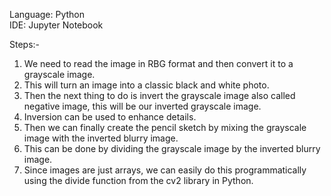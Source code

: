 Language: Python  
IDE: Jupyter Notebook  

Steps:-  
1. We need to read the image in RBG format and then convert it to a grayscale image.  
2. This will turn an image into a classic black and white photo.  
3. Then the next thing to do is invert the grayscale image also called negative image, this will be our inverted grayscale image.  
4. Inversion can be used to enhance details.  
5. Then we can finally create the pencil sketch by mixing the grayscale image with the inverted blurry image.  
6. This can be done by dividing the grayscale image by the inverted blurry image.  
7. Since images are just arrays, we can easily do this programmatically using the divide function from the cv2 library in Python.  
